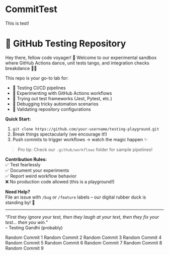 # CommitTest
This is test!

# 🧪 GitHub Testing Repository  

Hey there, fellow code voyager! 👋 Welcome to our experimental sandbox where GitHub Actions dance, unit tests tango, and integration checks breakdance 💃🕺  

This repo is your go-to lab for:  
- 🚦 Testing CI/CD pipelines  
- 🔄 Experimenting with GitHub Actions workflows  
- 🧩 Trying out test frameworks (Jest, Pytest, etc.)  
- 🐛 Debugging tricky automation scenarios  
- 🎯 Validating repository configurations  

**Quick Start:**  
1. `git clone https://github.com/your-username/testing-playground.git`  
2. Break things spectacularly (we encourage it!)  
3. Push commits to trigger workflows → watch the magic happen ✨  

> Pro tip: Check our `.github/workflows` folder for sample pipelines!  

**Contribution Rules:**  
✅ Test fearlessly  
✅ Document your experiments  
✅ Report weird workflow behavior  
❌ No production code allowed (this is a playground!)  

**Need Help?**  
File an issue with `/bug` or `/feature` labels – our digital rubber duck is standing by! 🦆  

---  

*“First they ignore your test, then they laugh at your test, then they fix your test... then you win.”*  
– Testing Gandhi (probably)  

Random Commit 1
Random Commit 2
Random Commit 3
Random Commit 4
Random Commit 5
Random Commit 6
Random Commit 7
Random Commit 8
Random Commit 9
